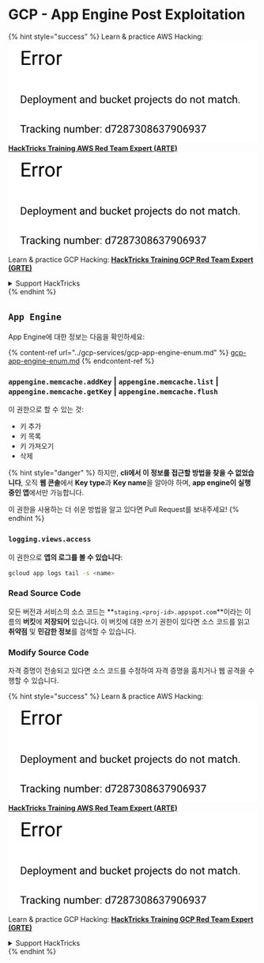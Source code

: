 # GCP - App Engine Post Exploitation

{% hint style="success" %}
Learn & practice AWS Hacking:<img src="../../../.gitbook/assets/image (1) (1).png" alt="" data-size="line">[**HackTricks Training AWS Red Team Expert (ARTE)**](https://training.hacktricks.xyz/courses/arte)<img src="../../../.gitbook/assets/image (1) (1).png" alt="" data-size="line">\
Learn & practice GCP Hacking: <img src="../../../.gitbook/assets/image (2).png" alt="" data-size="line">[**HackTricks Training GCP Red Team Expert (GRTE)**<img src="../../../.gitbook/assets/image (2).png" alt="" data-size="line">](https://training.hacktricks.xyz/courses/grte)

<details>

<summary>Support HackTricks</summary>

* Check the [**subscription plans**](https://github.com/sponsors/carlospolop)!
* **Join the** 💬 [**Discord group**](https://discord.gg/hRep4RUj7f) or the [**telegram group**](https://t.me/peass) or **follow** us on **Twitter** 🐦 [**@hacktricks\_live**](https://twitter.com/hacktricks\_live)**.**
* **Share hacking tricks by submitting PRs to the** [**HackTricks**](https://github.com/carlospolop/hacktricks) and [**HackTricks Cloud**](https://github.com/carlospolop/hacktricks-cloud) github repos.

</details>
{% endhint %}

## `App Engine`

App Engine에 대한 정보는 다음을 확인하세요:

{% content-ref url="../gcp-services/gcp-app-engine-enum.md" %}
[gcp-app-engine-enum.md](../gcp-services/gcp-app-engine-enum.md)
{% endcontent-ref %}

### `appengine.memcache.addKey` | `appengine.memcache.list` | `appengine.memcache.getKey` | `appengine.memcache.flush`

이 권한으로 할 수 있는 것:

* 키 추가
* 키 목록
* 키 가져오기
* 삭제

{% hint style="danger" %}
하지만, **cli에서 이 정보를 접근할 방법을 찾을 수 없었습니다**, 오직 **웹 콘솔**에서 **Key type**과 **Key name**을 알아야 하며, **app engine이 실행 중인 앱**에서만 가능합니다.

이 권한을 사용하는 더 쉬운 방법을 알고 있다면 Pull Request를 보내주세요!
{% endhint %}

### `logging.views.access`

이 권한으로 **앱의 로그를 볼 수 있습니다**:
```bash
gcloud app logs tail -s <name>
```
### Read Source Code

모든 버전과 서비스의 소스 코드는 **`staging.<proj-id>.appspot.com`**이라는 이름의 **버킷**에 **저장되어** 있습니다. 이 버킷에 대한 쓰기 권한이 있다면 소스 코드를 읽고 **취약점** 및 **민감한 정보**를 검색할 수 있습니다.

### Modify Source Code

자격 증명이 전송되고 있다면 소스 코드를 수정하여 자격 증명을 훔치거나 웹 공격을 수행할 수 있습니다.

{% hint style="success" %}
Learn & practice AWS Hacking:<img src="../../../.gitbook/assets/image (1) (1).png" alt="" data-size="line">[**HackTricks Training AWS Red Team Expert (ARTE)**](https://training.hacktricks.xyz/courses/arte)<img src="../../../.gitbook/assets/image (1) (1).png" alt="" data-size="line">\
Learn & practice GCP Hacking: <img src="../../../.gitbook/assets/image (2).png" alt="" data-size="line">[**HackTricks Training GCP Red Team Expert (GRTE)**<img src="../../../.gitbook/assets/image (2).png" alt="" data-size="line">](https://training.hacktricks.xyz/courses/grte)

<details>

<summary>Support HackTricks</summary>

* Check the [**subscription plans**](https://github.com/sponsors/carlospolop)!
* **Join the** 💬 [**Discord group**](https://discord.gg/hRep4RUj7f) or the [**telegram group**](https://t.me/peass) or **follow** us on **Twitter** 🐦 [**@hacktricks\_live**](https://twitter.com/hacktricks\_live)**.**
* **Share hacking tricks by submitting PRs to the** [**HackTricks**](https://github.com/carlospolop/hacktricks) and [**HackTricks Cloud**](https://github.com/carlospolop/hacktricks-cloud) github repos.

</details>
{% endhint %}
